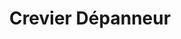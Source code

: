 ---
title: "Crevier Dépanneur"
url: /saint-etienne-des-gres/crevier-depanneur/
shop: Lebensmittel
---